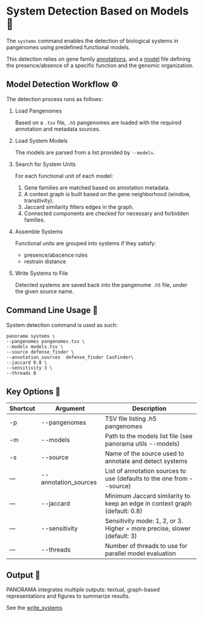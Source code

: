 # System Detection Based on Models 🔬
The `systems` command enables the detection of biological systems in pangenomes using predefined functional models.

This detection relies on gene family [annotations](annotation.md#gene-family-annotation), 
and a [model](../modeller/modeling.md#models) file defining the presence/absence of a specific function and the genomic organization.

## Model Detection Workflow ⚙️

The detection process runs as follows:

1. Load Pangenomes
    
   Based on a `.tsv` file, `.h5` pangenomes are loaded with the required annotation and metadata sources.

2. Load System Models

   The models are parsed from a list provided by `--models`.

3. Search for System Units

   For each functional unit of each model:
   1. Gene families are matched based on annotation metadata. 
   2. A context graph is built based on the gene neighborhood (window, transitivity). 
   3. Jaccard similarity filters edges in the graph.
   4. Connected components are checked for necessary and forbidden families.

4. Assemble Systems

    Functional units are grouped into systems if they satisfy:
    - presence/abscence rules
    - restrain distance

5. Write Systems to File

   Detected systems are saved back into the pangenome `.h5` file, under the given source name.

## Command Line Usage 🚀

System detection command is used as such:
```shell
panorama systems \
--pangenomes pangenomes.tsv \
--models models.tsv \
--source defense_finder \
--annotation_sources  defense_finder CasFinder\
--jaccard 0.8 \
--sensitivity 3 \
--threads 8
```
## Key Options 🔑

| Shortcut | Argument             | Description                                                                |
|----------|----------------------|----------------------------------------------------------------------------|
| -p       | --pangenomes         | TSV file listing .h5 pangenomes                                            |
| -m       | --models             | Path to the models list file (see panorama utils --models)                 |
| -s       | --source             | Name of the source used to annotate and detect systems                     |
| —        | --annotation_sources | List of annotation sources to use (defaults to the one from --source)      |
| —        | --jaccard            | Minimum Jaccard similarity to keep an edge in context graph (default: 0.8) |
| —        | --sensitivity        | Sensitivity mode: 1, 2, or 3. Higher = more precise, slower (default: 3)   |
| —        | --threads            | Number of threads to use for parallel model evaluation                     |

<!--
## 🔍 Sensitivity Modes


| Level | Description                                                                            |

|-------|----------------------------------------------------------------------------------------|

| 1     | Global filtering of genomic context, faster, less sensitive                            |

| 2     | Global filtering context within each functional unit combination, moderate sensitivity |

| 3     | Local filtering for each combination (highest sensitivity, slowest)                    |
-->

## Output 📂

PANORAMA integrates multiple outputs: textual, graph-based representations and figures to summarize results.

See the [write_systems](write_systems.md#systems-analysis-output)
